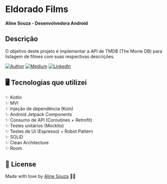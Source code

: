 # Eldorado Films
<p align="justify"><strong>Aline Souza - Desenvolvedora Android</strong></p>

## Descrição
O objetivo deste projeto é implementar a API de TMDB (The Movie DB) para listagem de filmes com suas respectivas descrições. 


[![Author](https://img.shields.io/static/v1?label=@author&message=Aline%20Developer&color=important)](https://github.com/assouza19)
[![Medium](https://img.shields.io/static/v1?label=@medium&message=Siga-me&color=success)](https://medium.com/aline-souza)
[![LinkedIn](https://img.shields.io/static/v1?label=@linkedin&message=@assouza94&color=blue)](https://www.linkedin.com/in/assouza94/)


## 🖥️ Tecnologias que utilizei

✨ Kotlin </br>
✨ MVI </br>
✨ Injeção de dependência (Koin) </br>
✨ Android Jetpack Components </br>
✨ Consumo de API (Coroutines + Retrofit) </br>
✨ Testes unitários (Mockito) </br>
✨ Testes de UI (Espresso) + Robot Pattern </br>
✨ SOLID </br>
✨ Clean Architecture </br>
✨ Room

## 📖 License

Made with love by [Aline Souza](https://github.com/assouza19) 🐼🖤
